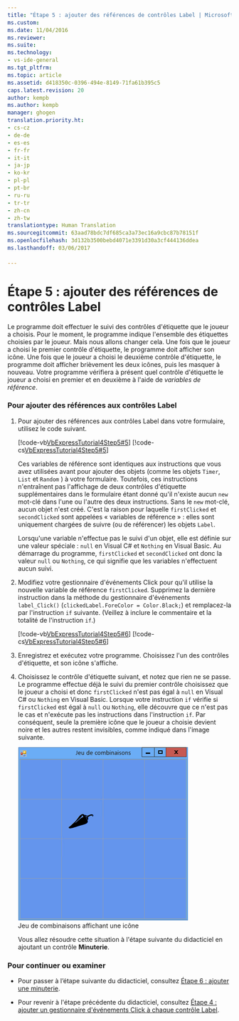```yaml
---
title: "Étape 5 : ajouter des références de contrôles Label | Microsoft Docs"
ms.custom: 
ms.date: 11/04/2016
ms.reviewer: 
ms.suite: 
ms.technology:
- vs-ide-general
ms.tgt_pltfrm: 
ms.topic: article
ms.assetid: d418350c-0396-494e-8149-71fa61b395c5
caps.latest.revision: 20
author: kempb
ms.author: kempb
manager: ghogen
translation.priority.ht:
- cs-cz
- de-de
- es-es
- fr-fr
- it-it
- ja-jp
- ko-kr
- pl-pl
- pt-br
- ru-ru
- tr-tr
- zh-cn
- zh-tw
translationtype: Human Translation
ms.sourcegitcommit: 63aad78bdc7df685ca3a73ec16a9cbc87b78151f
ms.openlocfilehash: 3d132b3500bebd4071e3391d30a3cf444136ddea
ms.lasthandoff: 03/06/2017

---
```

# <a name="step-5-add-label-references"></a>Étape 5 : ajouter des références de contrôles Label
Le programme doit effectuer le suivi des contrôles d'étiquette que le joueur a choisis. Pour le moment, le programme indique l'ensemble des étiquettes choisies par le joueur. Mais nous allons changer cela. Une fois que le joueur a choisi le premier contrôle d'étiquette, le programme doit afficher son icône. Une fois que le joueur a choisi le deuxième contrôle d'étiquette, le programme doit afficher brièvement les deux icônes, puis les masquer à nouveau. Votre programme vérifiera à présent quel contrôle d'étiquette le joueur a choisi en premier et en deuxième à l'aide de *variables de référence*.  
  
### <a name="to-add-label-references"></a>Pour ajouter des références aux contrôles Label  
  
1.  Pour ajouter des références aux contrôles Label dans votre formulaire, utilisez le code suivant.  
  
     [!code-vb[VbExpressTutorial4Step5#5](../ide/codesnippet/VisualBasic/step-5-add-label-references_1.vb)]
     [!code-cs[VbExpressTutorial4Step5#5](../ide/codesnippet/CSharp/step-5-add-label-references_1.cs)]  
  
     Ces variables de référence sont identiques aux instructions que vous avez utilisées avant pour ajouter des objets (comme les objets `Timer`, `List` et `Random` ) à votre formulaire. Toutefois, ces instructions n'entraînent pas l'affichage de deux contrôles d'étiquette supplémentaires dans le formulaire étant donné qu'il n'existe aucun `new` mot-clé dans l'une ou l'autre des deux instructions. Sans le `new` mot-clé, aucun objet n'est créé. C'est la raison pour laquelle `firstClicked` et `secondClicked` sont appelées « variables de référence » : elles sont uniquement chargées de suivre (ou de référencer) les objets `Label`.  
  
     Lorsqu'une variable n'effectue pas le suivi d'un objet, elle est définie sur une valeur spéciale : `null` en Visual C# et `Nothing` en Visual Basic. Au démarrage du programme, `firstClicked` et `secondClicked` ont donc la valeur `null` ou `Nothing`, ce qui signifie que les variables n'effectuent aucun suivi.  
  
2.  Modifiez votre gestionnaire d'événements Click pour qu'il utilise la nouvelle variable de référence `firstClicked`. Supprimez la dernière instruction dans la méthode du gestionnaire d'événements `label_Click()` (`clickedLabel.ForeColor = Color.Black;`) et remplacez-la par l'instruction `if` suivante. (Veillez à inclure le commentaire et la totalité de l'instruction `if`.)  
  
     [!code-vb[VbExpressTutorial4Step5#6](../ide/codesnippet/VisualBasic/step-5-add-label-references_2.vb)]
     [!code-cs[VbExpressTutorial4Step5#6](../ide/codesnippet/CSharp/step-5-add-label-references_2.cs)]  
  
3.  Enregistrez et exécutez votre programme. Choisissez l'un des contrôles d'étiquette, et son icône s'affiche.  
  
4.  Choisissez le contrôle d'étiquette suivant, et notez que rien ne se passe. Le programme effectue déjà le suivi du premier contrôle choisissez que le joueur a choisi et donc `firstClicked` n'est pas égal à `null` en Visual C# ou `Nothing` en Visual Basic. Lorsque votre instruction `if` vérifie si `firstClicked` est égal à `null` ou `Nothing`, elle découvre que ce n'est pas le cas et n'exécute pas les instructions dans l'instruction `if`. Par conséquent, seule la première icône que le joueur a choisie devient noire et les autres restent invisibles, comme indiqué dans l'image suivante.  
  
     ![Jeu de combinaisons affichant une icône](../ide/media/express_tut4step5.png "Express_Tut4Step5")  
Jeu de combinaisons affichant une icône  
  
     Vous allez résoudre cette situation à l'étape suivante du didacticiel en ajoutant un contrôle **Minuterie**.  
  
### <a name="to-continue-or-review"></a>Pour continuer ou examiner  
  
-   Pour passer à l’étape suivante du didacticiel, consultez [Étape 6 : ajouter une minuterie](../ide/step-6-add-a-timer.md).  
  
-   Pour revenir à l'étape précédente du didacticiel, consultez [Étape 4 : ajouter un gestionnaire d'événements Click à chaque contrôle Label](../ide/step-4-add-a-click-event-handler-to-each-label.md).

